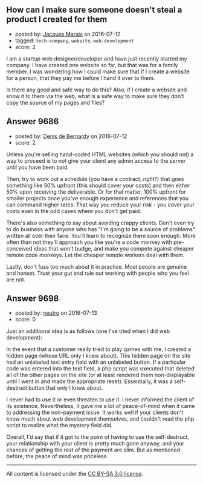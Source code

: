 ## How can I make sure someone doesn't steal a product I created for them

- posted by: [Jacques Marais](https://stackexchange.com/users/3848651/jacques-marais) on 2016-07-12
- tagged: `tech-company`, `website`, `web-development`
- score: 2

<p>I am a startup web designer/developer and have just recently started my company. I have created one website so far, but that was for a family member. I was wondering how I could make sure that if I create a website for a person, that they pay me before I hand it over to them.</p>

<p>Is there any good and safe way to do this? Also, if I create a website and show it to them via the web, what is a safe way to make sure they don't copy the source of my pages and files?</p>



## Answer 9686

- posted by: [Denis de Bernardy](https://stackexchange.com/users/182468/denis-de-bernardy) on 2016-07-12
- score: 2

<p>Unless you're selling hand-coded HTML websites (which you should not) a way to proceed is to not give your client any admin access to the server until you have been paid.</p>

<p>Then, try to work out a schedule (you have a contract, <em>right</em>?) that goes something like 50% upfront (this should cover your costs) and then either 50% upon receiving the deliverable. Or for that matter, 100% upfront for smaller projects once you've enough experience and references that you can command higher rates. That way you reduce your risk - you cover your costs even in the odd cases where you don't get paid.</p>

<p>There's also something to say about avoiding crappy clients. Don't even try to do business with anyone who has "I'm going to be a source of problems" written all over their face. You'll learn to recognize them soon enough. More often than not they'll approach you like you're a code monkey with pre-conceived ideas that won't budge, and make you compete against cheaper remote code monkeys. Let the cheaper remote workers deal with them.</p>

<p>Lastly, don't fuss too much about it in practice. Most people are genuine and honest. Trust your gut and rule out working with people who you feel are not.</p>



## Answer 9698

- posted by: [neutro](https://stackexchange.com/users/8808557/neutro) on 2016-07-13
- score: 0

<p>Just an additional idea is as follows (one I've tried when I did web development):</p>

<p>In the event that a customer really tried to play games with me, I created a hidden page (whose URL only I knew about).  This hidden page on the site had an unlabeled text entry field with an unlabeled button.  If a particular code was entered into the text field, a php script was executed that deleted all of the other pages on the site (or at least rendered them non-displayable until I went in and made the appropriate reset).  Essentially, it was a self-destruct button that only I knew about.</p>

<p>I never had to use it or even threaten to use it.  I never informed the client of its existence.  Nevertheless, it gave me a lot of peace-of-mind when it came to addressing the non-payment issue.  It works well if your clients don't know much about web development themselves, and couldn't read the php script to realize what the mystery field did.</p>

<p>Overall, I'd say that if it got to the point of having to use the self-destruct, your relationship with your client is pretty much gone anyway, and your chances of getting the rest of the payment are slim.  But as mentioned before, the peace of mind was priceless.</p>




---

All content is licensed under the [CC BY-SA 3.0 license](https://creativecommons.org/licenses/by-sa/3.0/).
